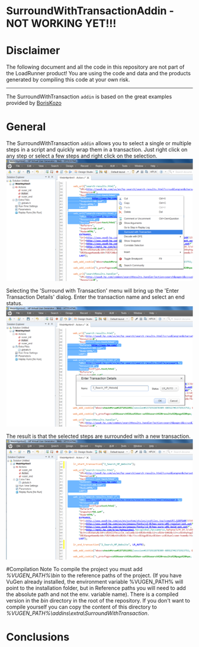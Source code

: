 SurroundWithTransactionAddin - NOT WORKING YET!!!
============

# Disclaimer
The following document and all the code in this repository are not part of the LoadRunner product!
You are using the code and data and the products generated by compiling this code at your own risk.
***
The SurroundWithTransaction ```addin``` is based on the great examples provided by [BorisKozo](https://github.com/BorisKozo/XmlViewAddin) 

# General
The SurroundWithTransaction ```addin``` allows you to select a single or multiple steps in a script and quickly 
wrap them in a transaction. Just right click on any step or select a few steps and right click on the selection.
![The selected steps in VuGen and the new menu item 'Surround with Transaction'](/img/surroundwith1.png "The selected steps in VuGen and the new menu item 'Surround with Transactions'")

Selecting the 'Surround with Transaction' menu will bring up the 'Enter Transaction Details' dialog. 
Enter the transaction name and select an end status.
![Enter the name of the transaction](/img/surroundwith2.png "Enter the name and the status of the transaction")

The result is that the selected steps are surrounded with a new transaction.
![Enter the name of the transaction](/img/surroundwith3.png "The selected steps are wrapped in a new transaction")

#Compilation Note
To compile the project you must add *%VUGEN_PATH%\bin* to the reference paths of the project. (If you have VuGen already installed,
the environment variable %VUGEN_PATH% will point to the installation folder, but in Reference paths you will need to add the 
absolute path and not the env. variable name).
There is a compiled version in the *bin* directory in the root of the repository. If you 
don't want to compile yourself you can copy the content of this directory to *%VUGEN_PATH%\addins\extra\SurroundWithTransaction*.

# Conclusions

